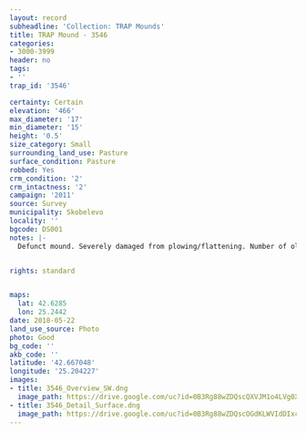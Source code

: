 ```yaml
---
layout: record
subheadline: 'Collection: TRAP Mounds'
title: TRAP Mound - 3546
categories:
- 3000-3999
header: no
tags:
- ''
trap_id: '3546'

certainty: Certain
elevation: '466'
max_diameter: '17'
min_diameter: '15'
height: '0.5'
size_category: Small
surrounding_land_use: Pasture
surface_condition: Pasture
robbed: Yes
crm_condition: '2'
crm_intactness: '2'
campaign: '2011'
source: Survey
municipality: Skobelevo
locality: ''
bgcode: DS001
notes: |-
  Defunct mound. Severely damaged from plowing/flattening. Number of old robbers' trench's. Scatter of medium-sized stones.


rights: standard


maps:
  lat: 42.6285
  lon: 25.2442
date: 2018-05-22
land_use_source: Photo
photo: Good
bg_code: ''
akb_code: ''
latitude: '42.667048'
longitude: '25.204227'
images:
- title: 3546_Overview_SW.dng
  image_path: https://drive.google.com/uc?id=0B3Rg88wZDQscQXVJM1o4LVg0X0k
- title: 3546_Detail_Surface.dng
  image_path: https://drive.google.com/uc?id=0B3Rg88wZDQscOGdKLWVIdDIxcEU
---
```

